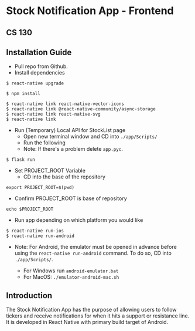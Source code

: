 # Stock Notification App - Frontend 
## CS 130 

## Installation Guide
- Pull repo from Github.
- Install dependencies

```
$ react-native upgrade
```

```
$ npm install
```

```
$ react-native link react-native-vector-icons
$ react-native link @react-native-community/async-storage
$ react-native link react-native-svg
$ react-native link
```

- Run (Temporary) Local API for StockList page 
    - Open new terminal window and CD into `./app/Scripts/`
    - Run the following 
    - Note: If there's a problem delete `app.pyc`.
```
$ flask run
```
- Set PROJECT_ROOT Variable 
    - CD into the base of the repository
```
export PROJECT_ROOT=$(pwd)
```

- Confirm PROJECT_ROOT is base of repository 
```
echo $PROJECT_ROOT
```

- Run app depending on which platform you would like
```
$ react-native run-ios
$ react-native run-android
```
- Note: For Android, the emulator must be opened in advance before using 
the `react-native run-android` command. To do so, CD into `./app/Scripts/`.

    - For Windows run `android-emulator.bat`
    - For MacOS: `./emulator-android-mac.sh`

## Introduction

The Stock Notification App has the purpose of allowing users to follow tickers 
and receive notifications for when it hits a support or resistance line. It is 
developed in React Native with primary build target of Android. 